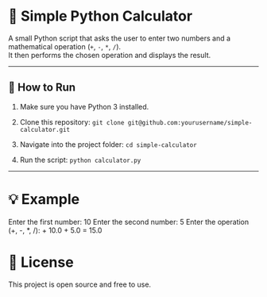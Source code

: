 # 🧮 Simple Python Calculator

A small Python script that asks the user to enter two numbers and a mathematical operation (`+`, `-`, `*`, `/`).  
It then performs the chosen operation and displays the result.

---

## 🚀 How to Run

1. Make sure you have Python 3 installed.
2. Clone this repository:
   `git clone git@github.com:yourusername/simple-calculator.git`

4. Navigate into the project folder:
   `cd simple-calculator`

6. Run the script:
   `python calculator.py`

---

# 💡 Example

Enter the first number: 10
Enter the second number: 5
Enter the operation (+, -, *, /): +
10.0 + 5.0 = 15.0


# 📄 License
This project is open source and free to use.

